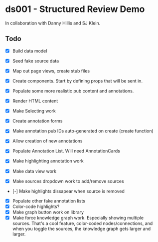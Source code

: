 # ds001 - Structured Review Demo
In collaboration with Danny Hillis and SJ Klein.

## Todo
- [x] Build data model
- [x] Seed fake source data
- [x] Map out page views, create stub files
- [x] Create components. Start by defining props that will be sent in.

- [x] Populate some more realistic pub content and annotations.
- [x] Render HTML content
- [x] Make Selecting work
- [x] Create annotation forms
- [x] Make annotation pub IDs auto-generated on create (create function)
- [x] Allow creation of new annotations
- [x] Populate Annotation List. Will need AnnotationCards
- [x] Make highlighting annotation work
- [x] Make data view work
- [x] Make sources dropdown work to add/remove sources
- [-] Make highlights dissapear when source is removed
- [x] Populate other fake annotation lists
- [x] Color-code highlights?
- [x] Make graph button work on library
- [x] Make force knowledge graph work. Especially showing multiple sources. That's a cool feature, color-coded nodes/connections, and when you toggle the sources, the knowledge graph gets larger and larger.